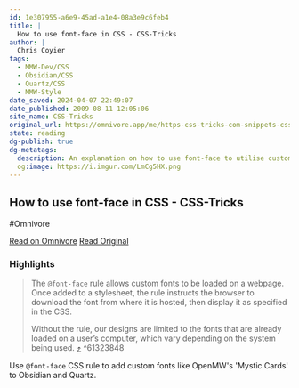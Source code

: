 ```yaml
---
id: 1e307955-a6e9-45ad-a1e4-08a3e9c6feb4
title: |
  How to use font-face in CSS - CSS-Tricks
author: |
  Chris Coyier
tags:
  - MMW-Dev/CSS
  - Obsidian/CSS
  - Quartz/CSS
  - MMW-Style
date_saved: 2024-04-07 22:49:07
date_published: 2009-08-11 12:05:06
site_name: CSS-Tricks
original_url: https://omnivore.app/me/https-css-tricks-com-snippets-css-using-font-face-in-css-18eb82d077c
state: reading
dg-publish: true
dg-metatags:
  description: An explanation on how to use font-face to utilise custom fonts in web pages
  og:image: https://i.imgur.com/LmCg5HX.png
---
```


## How to use font-face in CSS - CSS-Tricks
#Omnivore

[Read on Omnivore](https://omnivore.app/me/https-css-tricks-com-snippets-css-using-font-face-in-css-18eb82d077c)
[Read Original](https://css-tricks.com/snippets/css/using-font-face-in-css/)

### Highlights

> The `@font-face` rule allows custom fonts to be loaded on a webpage. Once added to a stylesheet, the rule instructs the browser to download the font from where it is hosted, then display it as specified in the CSS.
> 
> Without the rule, our designs are limited to the fonts that are already loaded on a user’s computer, which vary depending on the system being used. [⤴️](https://omnivore.app/me/https-css-tricks-com-snippets-css-using-font-face-in-css-18eb82d077c#61323848-9724-4a13-9ee8-531bbd9508db)  ^61323848

Use `@font-face` CSS rule to add custom fonts like OpenMW's 'Mystic Cards' to Obsidian and Quartz.

